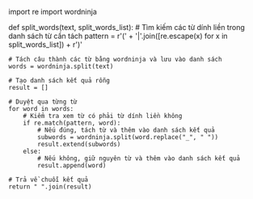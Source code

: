 import re
import wordninja

def split_words(text, split_words_list):
    # Tìm kiếm các từ dính liền trong danh sách từ cần tách
    pattern = r'(' + '|'.join([re.escape(x) for x in split_words_list]) + r')'
    
    # Tách câu thành các từ bằng wordninja và lưu vào danh sách
    words = wordninja.split(text)
    
    # Tạo danh sách kết quả rỗng
    result = []
    
    # Duyệt qua từng từ
    for word in words:
        # Kiểm tra xem từ có phải từ dính liền không
        if re.match(pattern, word):
            # Nếu đúng, tách từ và thêm vào danh sách kết quả
            subwords = wordninja.split(word.replace("_", " "))
            result.extend(subwords)
        else:
            # Nếu không, giữ nguyên từ và thêm vào danh sách kết quả
            result.append(word)
    
    # Trả về chuỗi kết quả
    return " ".join(result)
